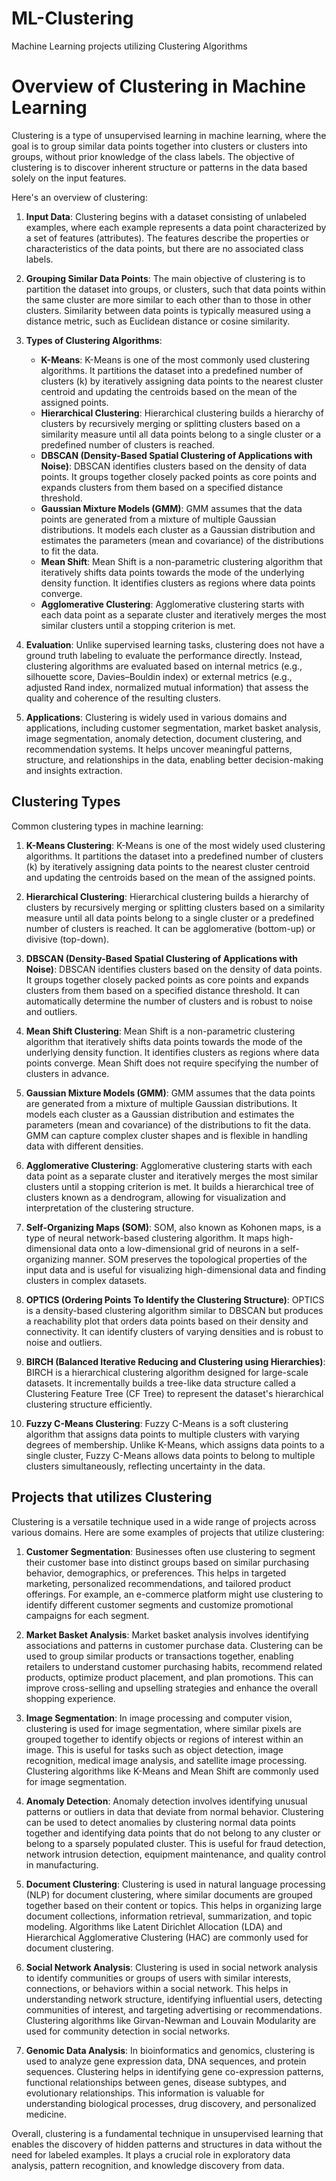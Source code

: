 # ML-Clustering
Machine Learning projects utilizing Clustering Algorithms
<h1>Overview of Clustering in Machine Learning</h1>
Clustering is a type of unsupervised learning in machine learning, where the goal is to group similar data points together into clusters or clusters into groups, without prior knowledge of the class labels. The objective of clustering is to discover inherent structure or patterns in the data based solely on the input features.

Here's an overview of clustering:

1. **Input Data**: Clustering begins with a dataset consisting of unlabeled examples, where each example represents a data point characterized by a set of features (attributes). The features describe the properties or characteristics of the data points, but there are no associated class labels.

2. **Grouping Similar Data Points**: The main objective of clustering is to partition the dataset into groups, or clusters, such that data points within the same cluster are more similar to each other than to those in other clusters. Similarity between data points is typically measured using a distance metric, such as Euclidean distance or cosine similarity.

3. **Types of Clustering Algorithms**:
   - **K-Means**: K-Means is one of the most commonly used clustering algorithms. It partitions the dataset into a predefined number of clusters (k) by iteratively assigning data points to the nearest cluster centroid and updating the centroids based on the mean of the assigned points.
   - **Hierarchical Clustering**: Hierarchical clustering builds a hierarchy of clusters by recursively merging or splitting clusters based on a similarity measure until all data points belong to a single cluster or a predefined number of clusters is reached.
   - **DBSCAN (Density-Based Spatial Clustering of Applications with Noise)**: DBSCAN identifies clusters based on the density of data points. It groups together closely packed points as core points and expands clusters from them based on a specified distance threshold.
   - **Gaussian Mixture Models (GMM)**: GMM assumes that the data points are generated from a mixture of multiple Gaussian distributions. It models each cluster as a Gaussian distribution and estimates the parameters (mean and covariance) of the distributions to fit the data.
   - **Mean Shift**: Mean Shift is a non-parametric clustering algorithm that iteratively shifts data points towards the mode of the underlying density function. It identifies clusters as regions where data points converge.
   - **Agglomerative Clustering**: Agglomerative clustering starts with each data point as a separate cluster and iteratively merges the most similar clusters until a stopping criterion is met.
   
4. **Evaluation**: Unlike supervised learning tasks, clustering does not have a ground truth labeling to evaluate the performance directly. Instead, clustering algorithms are evaluated based on internal metrics (e.g., silhouette score, Davies–Bouldin index) or external metrics (e.g., adjusted Rand index, normalized mutual information) that assess the quality and coherence of the resulting clusters.

5. **Applications**: Clustering is widely used in various domains and applications, including customer segmentation, market basket analysis, image segmentation, anomaly detection, document clustering, and recommendation systems. It helps uncover meaningful patterns, structure, and relationships in the data, enabling better decision-making and insights extraction.

<h2>Clustering Types </h2>
Common clustering types in machine learning:

1. **K-Means Clustering**: K-Means is one of the most widely used clustering algorithms. It partitions the dataset into a predefined number of clusters (k) by iteratively assigning data points to the nearest cluster centroid and updating the centroids based on the mean of the assigned points.

2. **Hierarchical Clustering**: Hierarchical clustering builds a hierarchy of clusters by recursively merging or splitting clusters based on a similarity measure until all data points belong to a single cluster or a predefined number of clusters is reached. It can be agglomerative (bottom-up) or divisive (top-down).

3. **DBSCAN (Density-Based Spatial Clustering of Applications with Noise)**: DBSCAN identifies clusters based on the density of data points. It groups together closely packed points as core points and expands clusters from them based on a specified distance threshold. It can automatically determine the number of clusters and is robust to noise and outliers.

4. **Mean Shift Clustering**: Mean Shift is a non-parametric clustering algorithm that iteratively shifts data points towards the mode of the underlying density function. It identifies clusters as regions where data points converge. Mean Shift does not require specifying the number of clusters in advance.

5. **Gaussian Mixture Models (GMM)**: GMM assumes that the data points are generated from a mixture of multiple Gaussian distributions. It models each cluster as a Gaussian distribution and estimates the parameters (mean and covariance) of the distributions to fit the data. GMM can capture complex cluster shapes and is flexible in handling data with different densities.

6. **Agglomerative Clustering**: Agglomerative clustering starts with each data point as a separate cluster and iteratively merges the most similar clusters until a stopping criterion is met. It builds a hierarchical tree of clusters known as a dendrogram, allowing for visualization and interpretation of the clustering structure.

7. **Self-Organizing Maps (SOM)**: SOM, also known as Kohonen maps, is a type of neural network-based clustering algorithm. It maps high-dimensional data onto a low-dimensional grid of neurons in a self-organizing manner. SOM preserves the topological properties of the input data and is useful for visualizing high-dimensional data and finding clusters in complex datasets.

8. **OPTICS (Ordering Points To Identify the Clustering Structure)**: OPTICS is a density-based clustering algorithm similar to DBSCAN but produces a reachability plot that orders data points based on their density and connectivity. It can identify clusters of varying densities and is robust to noise and outliers.

9. **BIRCH (Balanced Iterative Reducing and Clustering using Hierarchies)**: BIRCH is a hierarchical clustering algorithm designed for large-scale datasets. It incrementally builds a tree-like data structure called a Clustering Feature Tree (CF Tree) to represent the dataset's hierarchical clustering structure efficiently.

10. **Fuzzy C-Means Clustering**: Fuzzy C-Means is a soft clustering algorithm that assigns data points to multiple clusters with varying degrees of membership. Unlike K-Means, which assigns data points to a single cluster, Fuzzy C-Means allows data points to belong to multiple clusters simultaneously, reflecting uncertainty in the data.

<h2>Projects that utilizes Clustering </h2>
Clustering is a versatile technique used in a wide range of projects across various domains. Here are some examples of projects that utilize clustering:

1. **Customer Segmentation**: Businesses often use clustering to segment their customer base into distinct groups based on similar purchasing behavior, demographics, or preferences. This helps in targeted marketing, personalized recommendations, and tailored product offerings. For example, an e-commerce platform might use clustering to identify different customer segments and customize promotional campaigns for each segment.

2. **Market Basket Analysis**: Market basket analysis involves identifying associations and patterns in customer purchase data. Clustering can be used to group similar products or transactions together, enabling retailers to understand customer purchasing habits, recommend related products, optimize product placement, and plan promotions. This can improve cross-selling and upselling strategies and enhance the overall shopping experience.

3. **Image Segmentation**: In image processing and computer vision, clustering is used for image segmentation, where similar pixels are grouped together to identify objects or regions of interest within an image. This is useful for tasks such as object detection, image recognition, medical image analysis, and satellite image processing. Clustering algorithms like K-Means and Mean Shift are commonly used for image segmentation.

4. **Anomaly Detection**: Anomaly detection involves identifying unusual patterns or outliers in data that deviate from normal behavior. Clustering can be used to detect anomalies by clustering normal data points together and identifying data points that do not belong to any cluster or belong to a sparsely populated cluster. This is useful for fraud detection, network intrusion detection, equipment maintenance, and quality control in manufacturing.

5. **Document Clustering**: Clustering is used in natural language processing (NLP) for document clustering, where similar documents are grouped together based on their content or topics. This helps in organizing large document collections, information retrieval, summarization, and topic modeling. Algorithms like Latent Dirichlet Allocation (LDA) and Hierarchical Agglomerative Clustering (HAC) are commonly used for document clustering.

6. **Social Network Analysis**: Clustering is used in social network analysis to identify communities or groups of users with similar interests, connections, or behaviors within a social network. This helps in understanding network structure, identifying influential users, detecting communities of interest, and targeting advertising or recommendations. Clustering algorithms like Girvan-Newman and Louvain Modularity are used for community detection in social networks.

7. **Genomic Data Analysis**: In bioinformatics and genomics, clustering is used to analyze gene expression data, DNA sequences, and protein sequences. Clustering helps in identifying gene co-expression patterns, functional relationships between genes, disease subtypes, and evolutionary relationships. This information is valuable for understanding biological processes, drug discovery, and personalized medicine.

Overall, clustering is a fundamental technique in unsupervised learning that enables the discovery of hidden patterns and structures in data without the need for labeled examples. It plays a crucial role in exploratory data analysis, pattern recognition, and knowledge discovery from data.
